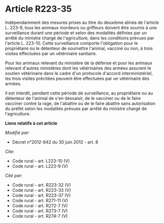 # Article R223-35

Indépendamment des mesures prises au titre du deuxième alinéa de l'article L. 223-9, tous les animaux mordeurs ou griffeurs
doivent être soumis à une surveillance durant une période et selon des modalités définies par un arrêté du ministre chargé de
l'agriculture, dans les conditions prévues par l'article L. 223-10. Cette surveillance comporte l'obligation pour le
propriétaire ou le détenteur de soumettre l'animal, vacciné ou non, à trois visites effectuées par un vétérinaire sanitaire. 

Pour les animaux relevant du ministère de la défense et pour les animaux relevant d'autres ministères dont les vétérinaires
des armées assurent le soutien vétérinaire dans le cadre d'un protocole d'accord interministériel, les trois visites
précitées peuvent être effectuées par un vétérinaire des armées. 

Il est interdit, pendant cette période de surveillance, au propriétaire ou au détenteur de l'animal de s'en dessaisir, de le
vacciner ou de le faire vacciner contre la rage, de l'abattre ou de le faire abattre sans autorisation du préfet selon les
modalités prévues par arrêté du ministre chargé de l'agriculture.

**Liens relatifs à cet article**

_Modifié par_:

  - Décret n°2012-842 du 30 juin 2012 - art. 8

_Cite_:

  - Code rural - art. L223-10 (V)
  - Code rural - art. L223-9 (V)

_Cité par_:

  - Code rural - art. R223-32 (V)
  - Code rural - art. R223-33 (V)
  - Code rural - art. R223-37 (V)
  - Code rural - art. R271-11 (V)
  - Code rural - art. R272-7 (V)
  - Code rural - art. R273-7 (V)
  - Code rural - art. R274-7 (V)
